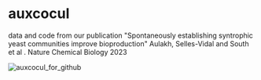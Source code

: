 # auxcocul
data and code from our publication "Spontaneously establishing syntrophic yeast communities improve bioproduction" Aulakh, Selles-Vidal and South et al . Nature Chemical Biology 2023

![auxcocul_for_github](https://user-images.githubusercontent.com/19653603/223102707-5e2356dc-f2d5-4c9b-aca5-d0d9ade89f1e.png)
